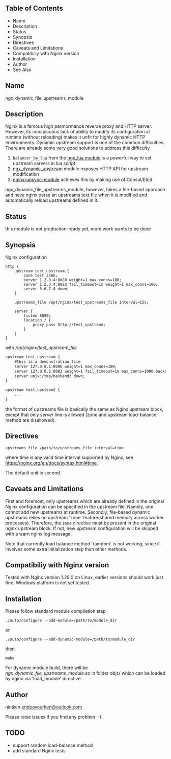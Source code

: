 ## Table of Contents
- Name
- Description
- Status
- Synopsis
- Directives
- Caveats and Limitations
- Compatibiliy with Nginx version
- Installation
- Author
- See Also
 
## Name
ngx_dynamic_file_upstreams_module

## Description
Nginx is a famous high permormance reverse proxy and HTTP server. However, its conspicuous lack of ability to modify its configuration at runtime (without reloading) makes it unfit for highly dynamic HTTP environments. Dynamic upstream support is one of the common difficulties. There are already some very good solutions to address this difficulty

1. `balancer_by_lua` from the [ngx_lua module](http://github.com/openresty/lua-nginx-module) is a powerful way to set upstream servers in lua script
2. [ngx_dynamic_upstream](https://github.com/cubicdaiya/ngx_dynamic_upstream) module exposes HTTP API for upstream modification
3. [nginx-upsync-module](https://github.com/weibocom/nginx-upsync-module) achieves this by making use of Consul/Etcd

ngx_dynamic_file_upstreams_module, however, takes a file-based approach and have nginx parse an upstreams text file when it is modified and automatically reload upstreams defined in it.

## Status
this module is not production-ready yet, more work wants to be done

## Synopsis
Nginx configuration

```nginx
http {
    upstream test_upstream {
        zone test 256k;
        server 1.2.3.4:8080 weight=1 max_conns=100;
        server 1.2.3.4:8082 fail_timeout=1m weight=1 max_conns=100;
        server 5.6.7.8 down;
    }

    upstreams_file /opt/nginx/test_upstreams_file interval=15s;

    server {
        listen 8090;
        location / {
            proxy_pass http://test_upstream;
        }
    }
}
```

with */opt/nginx/test_upstream_file*

```txt
upstream test_upstream {
    #this is a demonstration file
    server 127.0.0.1:8080 weight=1 max_conns=100;
    server 127.0.0.1:8082 weight=1 fail_timeout=1m max_conns=1000 backup;
    server unix:/tmp/backend3 down;
}

upstream test_upsteam2 {
    ...
}
```

the format of upstreams file is basically the same as Nginx upstream block, except that only *server* line is allowed (zone and upstream load-balance method are disallowed).

## Directives

`upstreams_file /path/to/upstreams_file interval=time`

where time is any valid time interval supported by Nginx, see https://nginx.org/en/docs/syntax.html#time.

The default unit is second.

## Caveats and Limitations
First and foremost, only upstreams which are already defined in the original Nginx configuration can be specified in the upstream file. Namely, one cannot add new upstreams at runtime.
Secondly, file-based dynamic upstreams relies on upstream 'zone' feature(shared memory across worker processes). Therefore, the `zone` directive must be present in the original nginx upstream block. If not, new upstream configuration will be skipped with a warn nginx log message.

Note that currently load balance method 'ramdom' is not working, since it involves some extra initialization step than other methods.

## Compatibiliy with Nginx version
Tested with Nginx version 1.29.0 on Linux, earlier versions should work just fine. Windows platform is not yet tested.

## Installation
Please follow standard module compilation step

    ./auto/configure --add-module=/path/to/module_dir

or

    ./auto/configure --add-dynamic-module=/path/to/module_dir

then

    make

For dynamic module build, there will be *ngx_dynamic_file_upstreams_module.so* in folder objs/ which can be loaded by nginx via 'load_module' directive.

## Author
ninjken endeavourken@outlook.com

Please raise issues if you find any problem :-).

## TODO
- support random load-balance method
- add standard Nginx tests




